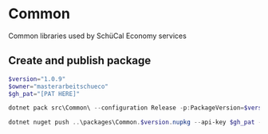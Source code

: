 # Common
Common libraries used by SchüCal Economy services

## Create and publish package
```powershell
$version="1.0.9"
$owner="masterarbeitschueco"
$gh_pat="[PAT HERE]"

dotnet pack src\Common\ --configuration Release -p:PackageVersion=$version -p:RepositoryUrl=https://github.com/$owner/Common -o ..\packages

dotnet nuget push ..\packages\Common.$version.nupkg --api-key $gh_pat --source "github"
```